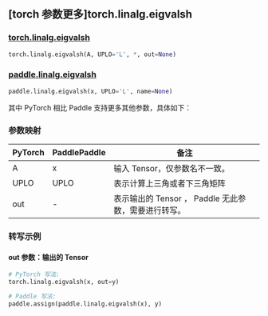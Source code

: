 ## [torch 参数更多]torch.linalg.eigvalsh

### [torch.linalg.eigvalsh](https://pytorch.org/docs/1.13/generated/torch.linalg.eigvalsh.html#torch.linalg.eigvalsh)

```python
torch.linalg.eigvalsh(A, UPLO='L', *, out=None)
```

### [paddle.linalg.eigvalsh](https://www.paddlepaddle.org.cn/documentation/docs/zh/api/paddle/linalg/eigvalsh_cn.html)

```python
paddle.linalg.eigvalsh(x, UPLO='L', name=None)
```

其中 PyTorch 相比 Paddle 支持更多其他参数，具体如下：

### 参数映射

| PyTorch | PaddlePaddle | 备注 |
| ------- | ------------ | ---------------------------------------------------- |
| A       | x            | 输入 Tensor，仅参数名不一致。                        |
| UPLO    | UPLO         | 表示计算上三角或者下三角矩阵                         |
| out     | -            | 表示输出的 Tensor ， Paddle 无此参数，需要进行转写。 |

### 转写示例

#### out 参数：输出的 Tensor

```python
# PyTorch 写法:
torch.linalg.eigvalsh(x, out=y)

# Paddle 写法:
paddle.assign(paddle.linalg.eigvalsh(x), y)
```

